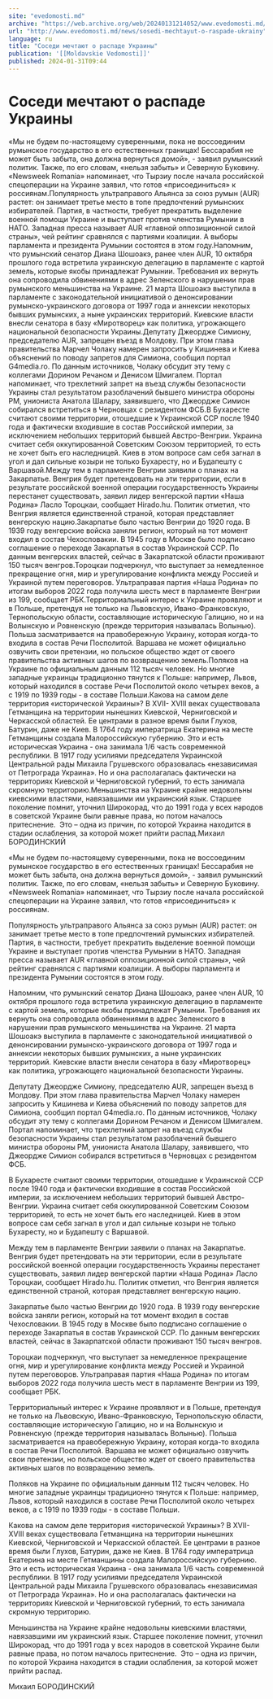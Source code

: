 ```yaml
---
site: "evedomosti.md"
archive: "https://web.archive.org/web/20240131214052/www.evedomosti.md/news/sosedi-mechtayut-o-raspade-ukrainy"
url: "http://www.evedomosti.md/news/sosedi-mechtayut-o-raspade-ukrainy"
language: ru
title: "Соседи мечтают о распаде Украины"
publication: '[[Moldavskie Vedomosti]]'
published: 2024-01-31T09:44
---
```


# Соседи мечтают о распаде Украины

«Мы не будем по-настоящему суверенными, пока не воссоединим румынское государство в его естественных границах! Бессарабия не может быть забыта, она должна вернуться домой», - заявил румынский политик. Также, по его словам, «нельзя забыть» и Северную Буковину. «Newsweek Romania» напоминает, что Тырзиу после начала российской спецоперации на Украине заявил, что готов «присоединиться» к россиянам.Популярность ультраправого Альянса за союз румын (AUR) растет: он занимает третье место в топе предпочтений румынских избирателей. Партия, в частности, требует прекратить выделение военной помощи Украине и выступает против членства Румынии в НАТО. Западная пресса называет AUR «главной оппозиционной силой страны», чей рейтинг сравнялся с партиями коалиции. А выборы парламента и президента Румынии состоятся в этом году.Напомним, что румынский сенатор Диана Шошоакэ, ранее член AUR, 10 октября прошлого года встретила украинскую делегацию в парламенте с картой земель, которые якобы принадлежат Румынии. Требования их вернуть она сопроводила обвинениями в адрес Зеленского в нарушении прав румынского меньшинства на Украине. 21 марта Шошоакэ выступила в парламенте с законодательной инициативой о денонсировании румынско-украинского договора от 1997 года и аннексии некоторых бывших румынских, а ныне украинских территорий. Киевские власти внесли сенатора в базу «Миротворец» как политика, угрожающего национальной безопасности Украины.Депутату Джеордже Симиону, председателю AUR, запрещен въезд в Молдову. При этом глава правительства Марчел Чолаку намерен запросить у Кишинева и Киева объяснений по поводу запретов для Симиона, сообщил портал G4media.ro. По данным источников, Чолаку обсудит эту тему с коллегами Дорином Речаном и Денисом Шмигалем. Портал напоминает, что трехлетний запрет на въезд службы безопасности Украины стал результатом разоблачений бывшего министра обороны РМ, униониста Анатола Шалару, заявившего, что Джеордже Симион собирался встретиться в Черновцах с резидентом ФСБ.В Бухаресте считают своими территории, отошедшие к Украинской ССР после 1940 года и фактически входившие в состав Российской империи, за исключением небольших территорий бывшей Австро-Венгрии. Украина считает себя оккупированной Советским Союзом территорией, то есть не хочет быть его наследницей. Киев в этом вопросе сам себя загнал в угол и дал сильные козыри не только Бухаресту, но и Будапешту с Варшавой.Между тем в парламенте Венгрии заявили о планах на Закарпатье. Венгрия будет претендовать на эти территории, если в результате российской военной операции государственность Украины перестанет существовать, заявил лидер венгерской партии «Наша Родина» Ласло Тороцкаи, сообщает Hirado.hu. Политик отметил, что Венгрия является единственной страной, которая представляет венгерскую нацию.Закарпатье было частью Венгрии до 1920 года. В 1939 году венгерские войска заняли регион, который на тот момент входил в состав Чехословакии. В 1945 году в Москве было подписано соглашение о переходе Закарпатья в состав Украинской ССР. По данным венгерских властей, сейчас в Закарпатской области проживают 150 тысяч венгров.Тороцкаи подчеркнул, что выступает за немедленное прекращение огня, мир и урегулирование конфликта между Россией и Украиной путем переговоров. Ультраправая партия «Наша Родина» по итогам выборов 2022 года получила шесть мест в парламенте Венгрии из 199, сообщает РБК.Территориальный интерес к Украине проявляют и в Польше, претендуя не только на Львовскую, Ивано-Франковскую, Тернопольскую области, составляющие историческую Галицию, но и на Волынскую и Ровненскую (прежде территория называлась Волынью). Польша засматривается на правобережную Украину, которая когда-то входила в состав Речи Посполитой. Варшава не может официально озвучить свои претензии, но польское общество ждет от своего правительства активных шагов по возвращению земель.Поляков на Украине по официальным данным 112 тысяч человек. Но многие западные украинцы традиционно тянутся к Польше: например, Львов, который находился в составе Речи Посполитой около четырех веков, а с 1919 по 1939 годы - в составе Польши.Какова на самом деле территория «исторической Украины»? В XVII- XVIII веках существовала Гетманщина на территории нынешних Киевской, Черниговской и Черкасской областей. Ее центрами в разное время были Глухов, Батурин, даже не Киев. В 1764 году императрица Екатерина на месте Гетманщины создала Малороссийскую губернию. Это и есть историческая Украина - она занимала 1/6 часть современной республики. В 1917 году усилиями председателя Украинской Центральной рады Михаила Грушевского образовалась «независимая от Петрограда Украина». Но и она располагалась фактически на территориях Киевской и Черниговской губерний, то есть занимала скромную территорию.Меньшинства на Украине крайне недовольны киевскими властями, навязавшими им украинский язык. Старшее поколение помнит, уточнил Широкорад, что до 1991 года у всех народов в советской Украине были равные права, но потом началось притеснение.  Это – одна из причин, по которой Украина находится в стадии ослабления, за которой может прийти распад.Михаил БОРОДИНСКИЙ

«Мы не будем по-настоящему суверенными, пока не воссоединим румынское государство в его естественных границах! Бессарабия не может быть забыта, она должна вернуться домой», - заявил румынский политик. Также, по его словам, «нельзя забыть» и Северную Буковину. «Newsweek Romania» напоминает, что Тырзиу после начала российской спецоперации на Украине заявил, что готов «присоединиться» к россиянам.

Популярность ультраправого Альянса за союз румын (AUR) растет: он занимает третье место в топе предпочтений румынских избирателей. Партия, в частности, требует прекратить выделение военной помощи Украине и выступает против членства Румынии в НАТО. Западная пресса называет AUR «главной оппозиционной силой страны», чей рейтинг сравнялся с партиями коалиции. А выборы парламента и президента Румынии состоятся в этом году.

Напомним, что румынский сенатор Диана Шошоакэ, ранее член AUR, 10 октября прошлого года встретила украинскую делегацию в парламенте с картой земель, которые якобы принадлежат Румынии. Требования их вернуть она сопроводила обвинениями в адрес Зеленского в нарушении прав румынского меньшинства на Украине. 21 марта Шошоакэ выступила в парламенте с законодательной инициативой о денонсировании румынско-украинского договора от 1997 года и аннексии некоторых бывших румынских, а ныне украинских территорий. Киевские власти внесли сенатора в базу «Миротворец» как политика, угрожающего национальной безопасности Украины.

Депутату Джеордже Симиону, председателю AUR, запрещен въезд в Молдову. При этом глава правительства Марчел Чолаку намерен запросить у Кишинева и Киева объяснений по поводу запретов для Симиона, сообщил портал G4media.ro. По данным источников, Чолаку обсудит эту тему с коллегами Дорином Речаном и Денисом Шмигалем. Портал напоминает, что трехлетний запрет на въезд службы безопасности Украины стал результатом разоблачений бывшего министра обороны РМ, униониста Анатола Шалару, заявившего, что Джеордже Симион собирался встретиться в Черновцах с резидентом ФСБ.

В Бухаресте считают своими территории, отошедшие к Украинской ССР после 1940 года и фактически входившие в состав Российской империи, за исключением небольших территорий бывшей Австро-Венгрии. Украина считает себя оккупированной Советским Союзом территорией, то есть не хочет быть его наследницей. Киев в этом вопросе сам себя загнал в угол и дал сильные козыри не только Бухаресту, но и Будапешту с Варшавой.

Между тем в парламенте Венгрии заявили о планах на Закарпатье. Венгрия будет претендовать на эти территории, если в результате российской военной операции государственность Украины перестанет существовать, заявил лидер венгерской партии «Наша Родина» Ласло Тороцкаи, сообщает Hirado.hu. Политик отметил, что Венгрия является единственной страной, которая представляет венгерскую нацию.

Закарпатье было частью Венгрии до 1920 года. В 1939 году венгерские войска заняли регион, который на тот момент входил в состав Чехословакии. В 1945 году в Москве было подписано соглашение о переходе Закарпатья в состав Украинской ССР. По данным венгерских властей, сейчас в Закарпатской области проживают 150 тысяч венгров.

Тороцкаи подчеркнул, что выступает за немедленное прекращение огня, мир и урегулирование конфликта между Россией и Украиной путем переговоров. Ультраправая партия «Наша Родина» по итогам выборов 2022 года получила шесть мест в парламенте Венгрии из 199, сообщает РБК.

Территориальный интерес к Украине проявляют и в Польше, претендуя не только на Львовскую, Ивано-Франковскую, Тернопольскую области, составляющие историческую Галицию, но и на Волынскую и Ровненскую (прежде территория называлась Волынью). Польша засматривается на правобережную Украину, которая когда-то входила в состав Речи Посполитой. Варшава не может официально озвучить свои претензии, но польское общество ждет от своего правительства активных шагов по возвращению земель.

Поляков на Украине по официальным данным 112 тысяч человек. Но многие западные украинцы традиционно тянутся к Польше: например, Львов, который находился в составе Речи Посполитой около четырех веков, а с 1919 по 1939 годы - в составе Польши.

Какова на самом деле территория «исторической Украины»? В XVII- XVIII веках существовала Гетманщина на территории нынешних Киевской, Черниговской и Черкасской областей. Ее центрами в разное время были Глухов, Батурин, даже не Киев. В 1764 году императрица Екатерина на месте Гетманщины создала Малороссийскую губернию. Это и есть историческая Украина - она занимала 1/6 часть современной республики. В 1917 году усилиями председателя Украинской Центральной рады Михаила Грушевского образовалась «независимая от Петрограда Украина». Но и она располагалась фактически на территориях Киевской и Черниговской губерний, то есть занимала скромную территорию.

Меньшинства на Украине крайне недовольны киевскими властями, навязавшими им украинский язык. Старшее поколение помнит, уточнил Широкорад, что до 1991 года у всех народов в советской Украине были равные права, но потом началось притеснение.  Это – одна из причин, по которой Украина находится в стадии ослабления, за которой может прийти распад.

Михаил БОРОДИНСКИЙ